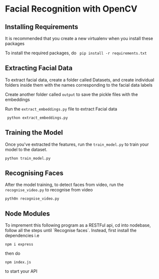 <h1>Facial Recognition with OpenCV</h1>

<h2>Installing Requirements </h2>
It is recommended that you create a new virtualenv when you install these packages <br>

To install the required packages, do
``` pip install -r requirements.txt```

<h2>Extracting Facial Data</h2>
To extract facial data, create a folder called Datasets, and create individual folders inside them with the names corresponding to the facial data labels <br>

Create another folder called `output` to save the pickle files with the embeddings

Run the `extract_embeddings.py` file to extract Facial data<br>

``` python extract_embeddings.py```

<h2>Training the Model </h2>

Once you've extracted the features, run the `train_model.py` to train your model to the dataset.

```python train_model.py```

<h2>Recognising Faces</h2>

After the model training, to detect faces from video, run the `recognise_video.py` to recognise from video

```pyth0n recognise_video.py```

<h2>Node Modules</h2>
To imprement this following program as a RESTFul api, cd into nodebase, follow all the steps until `Recognise faces`. Instead, first install the dependencies i.e 

```npm i express```

then do 

```npm index.js```

to start your API <br>

